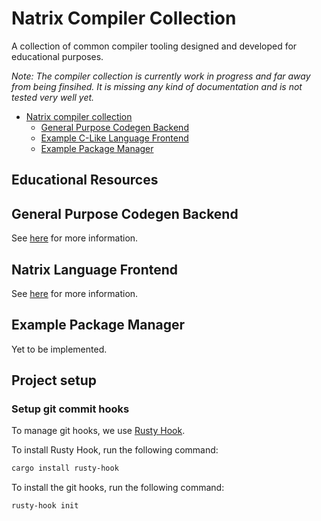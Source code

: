 # Natrix Compiler Collection

A collection of common compiler tooling designed and developed for educational purposes.

*Note: The compiler collection is currently work in progress and far away from being finsihed. It is missing any kind of documentation and is not tested very well yet.*

<!-- TOC -->
* [Natrix compiler collection](#natrix-compiler-collection)
  * [General Purpose Codegen Backend](#general-purpose-codegen-backend)
  * [Example C-Like Language Frontend](#natrix-language-frontend)
  * [Example Package Manager](#example-package-manager)
<!-- TOC -->

## Educational Resources

## General Purpose Codegen Backend

See [here](./ir/README.md) for more information.

## Natrix Language Frontend

See [here](./lang/README.md) for more information.

## Example Package Manager

Yet to be implemented.

## Project setup

### Setup git commit hooks

To manage git hooks, we use [Rusty Hook](https://github.com/swellaby/rusty-hook).

To install Rusty Hook, run the following command:

```bash
cargo install rusty-hook
```

To install the git hooks, run the following command:

```bash
rusty-hook init
```
